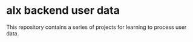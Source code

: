 
# alx backend user data
This repository contains a series of projects for learning to process user data.

